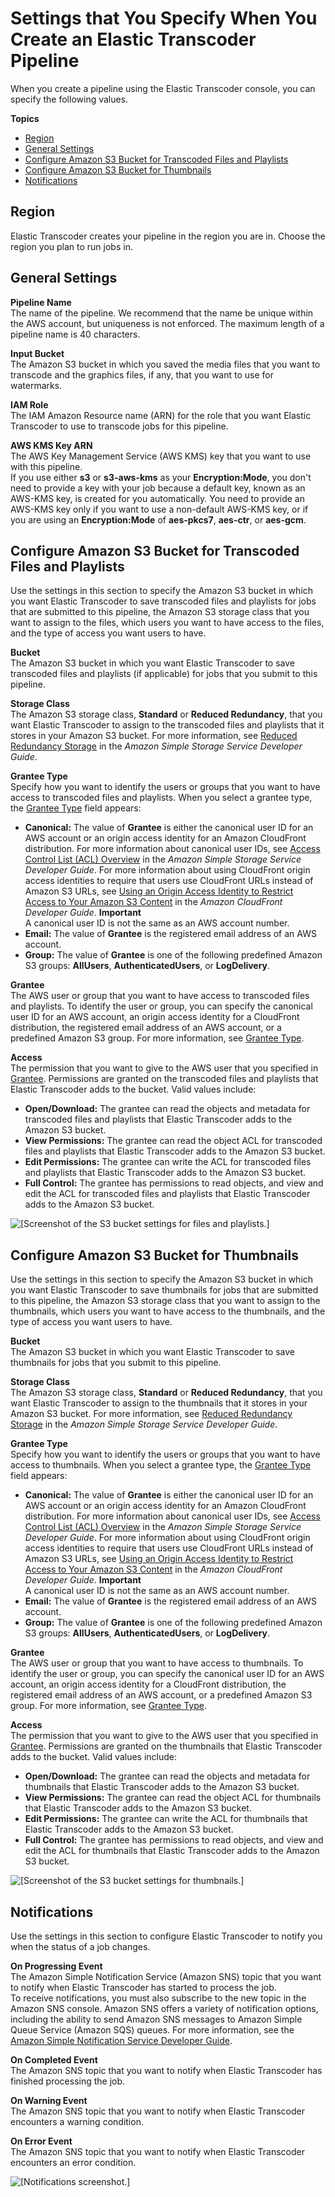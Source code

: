 # Settings that You Specify When You Create an Elastic Transcoder Pipeline<a name="pipeline-settings"></a>

When you create a pipeline using the Elastic Transcoder console, you can specify the following values\.

**Topics**
+ [Region](#pipeline-settings-region)
+ [General Settings](#pipeline-settings-general)
+ [Configure Amazon S3 Bucket for Transcoded Files and Playlists](#pipeline-settings-configure-transcoded-bucket)
+ [Configure Amazon S3 Bucket for Thumbnails](#pipeline-settings-configure-thumbnail-bucket)
+ [Notifications](#pipeline-settings-notifications)

## Region<a name="pipeline-settings-region"></a>

Elastic Transcoder creates your pipeline in the region you are in\. Choose the region you plan to run jobs in\.

## General Settings<a name="pipeline-settings-general"></a>

 **Pipeline Name**  
The name of the pipeline\. We recommend that the name be unique within the AWS account, but uniqueness is not enforced\. The maximum length of a pipeline name is 40 characters\. 

 **Input Bucket**  
The Amazon S3 bucket in which you saved the media files that you want to transcode and the graphics files, if any, that you want to use for watermarks\.

 **IAM Role**  
The IAM Amazon Resource name \(ARN\) for the role that you want Elastic Transcoder to use to transcode jobs for this pipeline\.

 **AWS KMS Key ARN**  
The AWS Key Management Service \(AWS KMS\) key that you want to use with this pipeline\.  
If you use either **s3** or **s3\-aws\-kms** as your **Encryption:Mode**, you don't need to provide a key with your job because a default key, known as an AWS\-KMS key, is created for you automatically\. You need to provide an AWS\-KMS key only if you want to use a non\-default AWS\-KMS key, or if you are using an **Encryption:Mode** of **aes\-pkcs7**, **aes\-ctr**, or **aes\-gcm**\.

## Configure Amazon S3 Bucket for Transcoded Files and Playlists<a name="pipeline-settings-configure-transcoded-bucket"></a>

Use the settings in this section to specify the Amazon S3 bucket in which you want Elastic Transcoder to save transcoded files and playlists for jobs that are submitted to this pipeline, the Amazon S3 storage class that you want to assign to the files, which users you want to have access to the files, and the type of access you want users to have\. 

 **Bucket**  
The Amazon S3 bucket in which you want Elastic Transcoder to save transcoded files and playlists \(if applicable\) for jobs that you submit to this pipeline\.

 **Storage Class**  
The Amazon S3 storage class, **Standard** or **Reduced Redundancy**, that you want Elastic Transcoder to assign to the transcoded files and playlists that it stores in your Amazon S3 bucket\. For more information, see [Reduced Redundancy Storage](http://docs.aws.amazon.com/AmazonS3/latest/dev/Introduction.html#RRS) in the *Amazon Simple Storage Service Developer Guide*\.

 **Grantee Type**  
Specify how you want to identify the users or groups that you want to have access to transcoded files and playlists\. When you select a grantee type, the [Grantee Type](#pipeline-settings-transcoded-grantee-type) field appears:  
+ **Canonical:** The value of **Grantee** is either the canonical user ID for an AWS account or an origin access identity for an Amazon CloudFront distribution\. For more information about canonical user IDs, see [Access Control List \(ACL\) Overview](http://docs.aws.amazon.com/AmazonS3/latest/dev/ACLOverview.html) in the *Amazon Simple Storage Service Developer Guide*\. For more information about using CloudFront origin access identities to require that users use CloudFront URLs instead of Amazon S3 URLs, see [Using an Origin Access Identity to Restrict Access to Your Amazon S3 Content](http://docs.aws.amazon.com/AmazonCloudFront/latest/DeveloperGuide/private-content-restricting-access-to-s3.html) in the *Amazon CloudFront Developer Guide*\.
**Important**  
A canonical user ID is not the same as an AWS account number\.
+ **Email:** The value of **Grantee** is the registered email address of an AWS account\.
+ **Group:** The value of **Grantee** is one of the following predefined Amazon S3 groups: **AllUsers**, **AuthenticatedUsers**, or **LogDelivery**\.

 **Grantee**  
The AWS user or group that you want to have access to transcoded files and playlists\. To identify the user or group, you can specify the canonical user ID for an AWS account, an origin access identity for a CloudFront distribution, the registered email address of an AWS account, or a predefined Amazon S3 group\. For more information, see [Grantee Type](#pipeline-settings-transcoded-grantee-type)\.

 **Access**  
The permission that you want to give to the AWS user that you specified in [Grantee](#pipeline-settings-transcoded-grantee)\. Permissions are granted on the transcoded files and playlists that Elastic Transcoder adds to the bucket\. Valid values include:  
+ ****Open/Download**:** The grantee can read the objects and metadata for transcoded files and playlists that Elastic Transcoder adds to the Amazon S3 bucket\.
+ ****View Permissions**:** The grantee can read the object ACL for transcoded files and playlists that Elastic Transcoder adds to the Amazon S3 bucket\.
+ ****Edit Permissions**:** The grantee can write the ACL for transcoded files and playlists that Elastic Transcoder adds to the Amazon S3 bucket\.
+ ****Full Control**:** The grantee has permissions to read objects, and view and edit the ACL for transcoded files and playlists that Elastic Transcoder adds to the Amazon S3 bucket\.

![\[Screenshot of the S3 bucket settings for files and playlists.\]](http://docs.aws.amazon.com/elastictranscoder/latest/developerguide/)

## Configure Amazon S3 Bucket for Thumbnails<a name="pipeline-settings-configure-thumbnail-bucket"></a>

Use the settings in this section to specify the Amazon S3 bucket in which you want Elastic Transcoder to save thumbnails for jobs that are submitted to this pipeline, the Amazon S3 storage class that you want to assign to the thumbnails, which users you want to have access to the thumbnails, and the type of access you want users to have\. 

 **Bucket**  
The Amazon S3 bucket in which you want Elastic Transcoder to save thumbnails for jobs that you submit to this pipeline\.

 **Storage Class**  
The Amazon S3 storage class, **Standard** or **Reduced Redundancy**, that you want Elastic Transcoder to assign to the thumbnails that it stores in your Amazon S3 bucket\. For more information, see [Reduced Redundancy Storage](http://docs.aws.amazon.com/AmazonS3/latest/dev/Introduction.html#RRS) in the *Amazon Simple Storage Service Developer Guide*\.

 **Grantee Type**  
Specify how you want to identify the users or groups that you want to have access to thumbnails\. When you select a grantee type, the [Grantee Type](#pipeline-settings-thumbnail-grantee-type) field appears:  
+ **Canonical:** The value of **Grantee** is either the canonical user ID for an AWS account or an origin access identity for an Amazon CloudFront distribution\. For more information about canonical user IDs, see [Access Control List \(ACL\) Overview](http://docs.aws.amazon.com/AmazonS3/latest/dev/ACLOverview.html) in the *Amazon Simple Storage Service Developer Guide*\. For more information about using CloudFront origin access identities to require that users use CloudFront URLs instead of Amazon S3 URLs, see [Using an Origin Access Identity to Restrict Access to Your Amazon S3 Content](http://docs.aws.amazon.com/AmazonCloudFront/latest/DeveloperGuide/private-content-restricting-access-to-s3.html) in the *Amazon CloudFront Developer Guide*\.
**Important**  
A canonical user ID is not the same as an AWS account number\.
+ **Email:** The value of **Grantee** is the registered email address of an AWS account\.
+ **Group:** The value of **Grantee** is one of the following predefined Amazon S3 groups: **AllUsers**, **AuthenticatedUsers**, or **LogDelivery**\.

 **Grantee**  
The AWS user or group that you want to have access to thumbnails\. To identify the user or group, you can specify the canonical user ID for an AWS account, an origin access identity for a CloudFront distribution, the registered email address of an AWS account, or a predefined Amazon S3 group\. For more information, see [Grantee Type](#pipeline-settings-thumbnail-grantee-type)\.

 **Access**  
The permission that you want to give to the AWS user that you specified in [Grantee](#pipeline-settings-thumbnail-grantee)\. Permissions are granted on the thumbnails that Elastic Transcoder adds to the bucket\. Valid values include:  
+ ****Open/Download**:** The grantee can read the objects and metadata for thumbnails that Elastic Transcoder adds to the Amazon S3 bucket\.
+ ****View Permissions**:** The grantee can read the object ACL for thumbnails that Elastic Transcoder adds to the Amazon S3 bucket\.
+ ****Edit Permissions**:** The grantee can write the ACL for thumbnails that Elastic Transcoder adds to the Amazon S3 bucket\.
+ ****Full Control**:** The grantee has permissions to read objects, and view and edit the ACL for thumbnails that Elastic Transcoder adds to the Amazon S3 bucket\.

![\[Screenshot of the S3 bucket settings for thumbnails.\]](http://docs.aws.amazon.com/elastictranscoder/latest/developerguide/)

## Notifications<a name="pipeline-settings-notifications"></a>

Use the settings in this section to configure Elastic Transcoder to notify you when the status of a job changes\. 

 **On Progressing Event**  
The Amazon Simple Notification Service \(Amazon SNS\) topic that you want to notify when Elastic Transcoder has started to process the job\.  
To receive notifications, you must also subscribe to the new topic in the Amazon SNS console\.
Amazon SNS offers a variety of notification options, including the ability to send Amazon SNS messages to Amazon Simple Queue Service \(Amazon SQS\) queues\. For more information, see the [Amazon Simple Notification Service Developer Guide](http://docs.aws.amazon.com/sns/latest/dg/)\.

 **On Completed Event**  
The Amazon SNS topic that you want to notify when Elastic Transcoder has finished processing the job\.

 **On Warning Event**  
The Amazon SNS topic that you want to notify when Elastic Transcoder encounters a warning condition\.

 **On Error Event**  
The Amazon SNS topic that you want to notify when Elastic Transcoder encounters an error condition\.

![\[Notifications screenshot.\]](http://docs.aws.amazon.com/elastictranscoder/latest/developerguide/)
